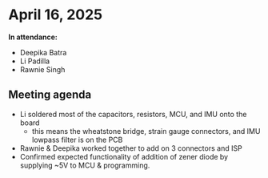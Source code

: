 # April 16, 2025
**In attendance:**
- Deepika Batra
- Li Padilla
- Rawnie Singh

## Meeting agenda
- Li soldered most of the capacitors, resistors, MCU, and IMU onto the board
    - this means the wheatstone bridge, strain gauge connectors, and IMU lowpass filter is on the PCB
- Rawnie & Deepika worked together to add on 3 connectors and ISP
- Confirmed expected functionality of addition of zener diode by supplying ~5V to MCU & programming. 
